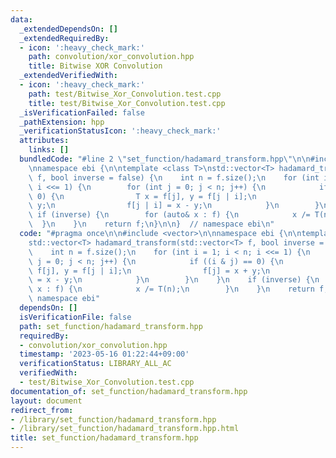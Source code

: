 ```yaml
---
data:
  _extendedDependsOn: []
  _extendedRequiredBy:
  - icon: ':heavy_check_mark:'
    path: convolution/xor_convolution.hpp
    title: Bitwise XOR Convolution
  _extendedVerifiedWith:
  - icon: ':heavy_check_mark:'
    path: test/Bitwise_Xor_Convolution.test.cpp
    title: test/Bitwise_Xor_Convolution.test.cpp
  _isVerificationFailed: false
  _pathExtension: hpp
  _verificationStatusIcon: ':heavy_check_mark:'
  attributes:
    links: []
  bundledCode: "#line 2 \"set_function/hadamard_transform.hpp\"\n\n#include <vector>\n\
    \nnamespace ebi {\n\ntemplate <class T>\nstd::vector<T> hadamard_transform(std::vector<T>\
    \ f, bool inverse = false) {\n    int n = f.size();\n    for (int i = 1; i < n;\
    \ i <<= 1) {\n        for (int j = 0; j < n; j++) {\n            if ((i & j) ==\
    \ 0) {\n                T x = f[j], y = f[j | i];\n                f[j] = x +\
    \ y;\n                f[j | i] = x - y;\n            }\n        }\n    }\n   \
    \ if (inverse) {\n        for (auto& x : f) {\n            x /= T(n);\n      \
    \  }\n    }\n    return f;\n}\n\n}  // namespace ebi\n"
  code: "#pragma once\n\n#include <vector>\n\nnamespace ebi {\n\ntemplate <class T>\n\
    std::vector<T> hadamard_transform(std::vector<T> f, bool inverse = false) {\n\
    \    int n = f.size();\n    for (int i = 1; i < n; i <<= 1) {\n        for (int\
    \ j = 0; j < n; j++) {\n            if ((i & j) == 0) {\n                T x =\
    \ f[j], y = f[j | i];\n                f[j] = x + y;\n                f[j | i]\
    \ = x - y;\n            }\n        }\n    }\n    if (inverse) {\n        for (auto&\
    \ x : f) {\n            x /= T(n);\n        }\n    }\n    return f;\n}\n\n}  //\
    \ namespace ebi"
  dependsOn: []
  isVerificationFile: false
  path: set_function/hadamard_transform.hpp
  requiredBy:
  - convolution/xor_convolution.hpp
  timestamp: '2023-05-16 01:22:44+09:00'
  verificationStatus: LIBRARY_ALL_AC
  verifiedWith:
  - test/Bitwise_Xor_Convolution.test.cpp
documentation_of: set_function/hadamard_transform.hpp
layout: document
redirect_from:
- /library/set_function/hadamard_transform.hpp
- /library/set_function/hadamard_transform.hpp.html
title: set_function/hadamard_transform.hpp
---
```

